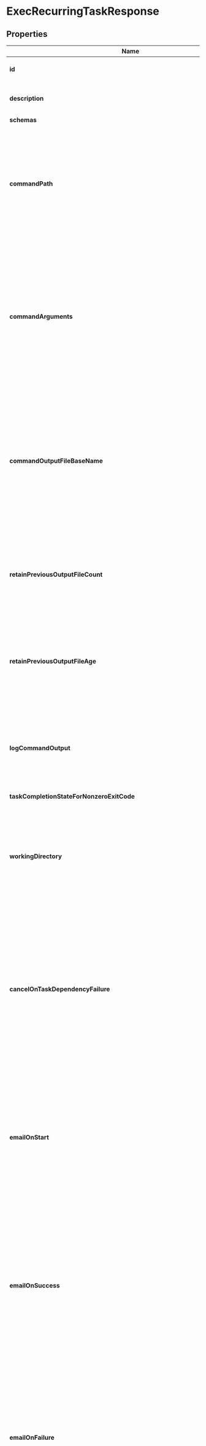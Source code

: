 

# ExecRecurringTaskResponse


## Properties

| Name | Type | Description | Notes |
|------------ | ------------- | ------------- | -------------|
|**id** | **String** | Name of the Recurring Task |  |
|**description** | **String** | A description for this Recurring Task |  [optional] |
|**schemas** | **List&lt;EnumexecRecurringTaskSchemaUrn&gt;** |  |  |
|**commandPath** | **String** | The absolute path to the command to execute. It must be an absolute path, the corresponding file must exist, and it must be listed in the config/exec-command-whitelist.txt file. |  |
|**commandArguments** | **String** | A string containing the arguments to provide to the command. If the command should be run without arguments, this property should be left undefined. If there should be multiple arguments, then they should be separated with spaces. |  [optional] |
|**commandOutputFileBaseName** | **String** | The path and base name for a file to which the command output (both standard output and standard error) should be written. This may be left undefined if the command output should not be recorded into a file. |  [optional] |
|**retainPreviousOutputFileCount** | **Integer** | The minimum number of previous command output files that should be preserved after a new instance of the command is invoked. |  [optional] |
|**retainPreviousOutputFileAge** | **String** | The minimum age of previous command output files that should be preserved after a new instance of the command is invoked. |  [optional] |
|**logCommandOutput** | **Boolean** | Indicates whether the command&#39;s output (both standard output and standard error) should be recorded in the server&#39;s error log. |  [optional] |
|**taskCompletionStateForNonzeroExitCode** | **EnumrecurringTaskTaskCompletionStateForNonzeroExitCodeProp** |  |  [optional] |
|**workingDirectory** | **String** | The absolute path to a working directory where the command should be executed. It must be an absolute path and the corresponding directory must exist. |  [optional] |
|**cancelOnTaskDependencyFailure** | **Boolean** | Indicates whether an instance of this Recurring Task should be canceled if the task immediately before it in the recurring task chain fails to complete successfully (including if it is canceled by an administrator before it starts or while it is running). |  [optional] |
|**emailOnStart** | **List&lt;String&gt;** | The email addresses to which a message should be sent whenever an instance of this Recurring Task starts running. If this option is used, then at least one smtp-server must be configured in the global configuration. |  [optional] |
|**emailOnSuccess** | **List&lt;String&gt;** | The email addresses to which a message should be sent whenever an instance of this Recurring Task completes successfully. If this option is used, then at least one smtp-server must be configured in the global configuration. |  [optional] |
|**emailOnFailure** | **List&lt;String&gt;** | The email addresses to which a message should be sent if an instance of this Recurring Task fails to complete successfully. If this option is used, then at least one smtp-server must be configured in the global configuration. |  [optional] |
|**alertOnStart** | **Boolean** | Indicates whether the server should generate an administrative alert whenever an instance of this Recurring Task starts running. |  [optional] |
|**alertOnSuccess** | **Boolean** | Indicates whether the server should generate an administrative alert whenever an instance of this Recurring Task completes successfully. |  [optional] |
|**alertOnFailure** | **Boolean** | Indicates whether the server should generate an administrative alert whenever an instance of this Recurring Task fails to complete successfully. |  [optional] |
|**meta** | [**MetaMeta**](MetaMeta.md) |  |  [optional] |
|**urnColonPingidentityColonSchemasColonConfigurationColonMessagesColon20** | [**MetaUrnPingidentitySchemasConfigurationMessages20**](MetaUrnPingidentitySchemasConfigurationMessages20.md) |  |  [optional] |



